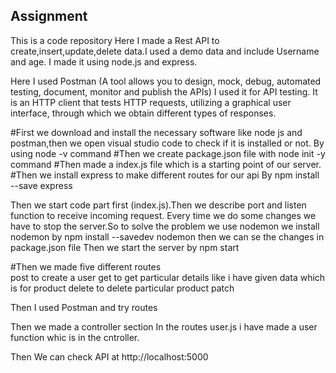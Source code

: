 



## Assignment 
This is a code repository
Here I made a Rest API to create,insert,update,delete data.I used a demo data and include Username and age.
I made it using node.js and express.

Here I used Postman (A  tool allows you to design, mock, debug, automated testing, document, monitor and publish the APIs)
I used it for API testing. It is an HTTP client that tests HTTP requests, utilizing a graphical user interface, through which we obtain different types of responses.

#First we download and install the necessary software like node js and postman,then we open visual studio code to check if it is installed or not.
By using 
    node -v command
#Then we create package.json file with node init -y command
#Then made a index.js file which is a starting point of our server.
#Then we install express to make different routes for our api
By
   npm install --save express

Then we start code part first (index.js).Then we describe port and listen function to receive incoming request.
Every time we do some changes we have to stop the server.So to solve the problem we use nodemon
we install nodemon by 
    npm install --savedev nodemon
then we can se the changes in package.json file
Then we start the server by
   npm start
   
#Then we made five different routes  
post to create a user
get to get particular details like i have given data which is for product
delete to delete particular product
patch 

Then I used Postman and try routes

Then we made a controller section
In the routes user.js i have made a user function whic is in the cntroller.

Then We can  check API at http://localhost:5000





